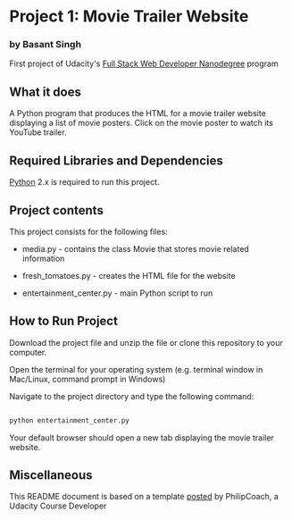 # Project 1: Movie Trailer Website 
### by Basant Singh

First project of Udacity's [Full Stack Web Developer Nanodegree](https://www.udacity.com/course/full-stack-web-developer-nanodegree--nd004) program

## What it does

A Python program that produces the HTML for a movie trailer website displaying a list of movie posters. Click on the movie poster to watch its YouTube trailer.

## Required Libraries and Dependencies

[Python](https://www.python.org/downloads/) 2.x is required to run this project.

## Project contents

This project consists for the following files:

* media.py - contains the class Movie that stores movie related information

* fresh_tomatoes.py - creates the HTML file for the website

* entertainment_center.py - main Python script to run

## How to Run Project

Download the project file and unzip the file or clone this repository to your computer.

Open the terminal for your operating system (e.g. terminal window in Mac/Linux, command prompt in Windows)

Navigate to the project directory and type the following command:

```bash

python entertainment_center.py

```

Your default browser should open a new tab displaying the movie trailer website.

## Miscellaneous

This README document is based on a template [posted](https://discussions.udacity.com/t/readme-files-in-project-1/23524) by PhilipCoach, a Udacity Course Developer 
